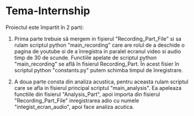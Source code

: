 # Tema-Internship
Proiectul este împartit în 2 parti:
1. Prima parte trebuie să mergem in fișierul "Recording_Part_File" si sa rulam scriptul python "main_recording" 
   care are rolul de a deschide o pagina de youtube si de a înregistra in paralel ecranul video si audio timp de 30 de scunde.
   Functiile apelate de scriptul python "main_recording" se află în fisierul Recording_Part. În acest fisier
   în scriptul python "constants.py" putem schimba timpul de înregistrare.

2. A doua parte consta din analiza acustica, pentru aceasta rulam scriptul care se afla in fisierul principal
   scriptul "main_analysis". Ea apeleaza functiile din fisierul "Analysis_Part", apoi importa din fisierul
   "Recording_Part_File" inregistrarea adio cu numele "integist_ecran_audio", apoi face analiza acutica.
